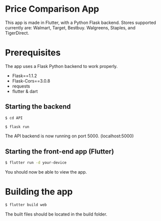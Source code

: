 

# Price Comparison App

This app is made in Flutter, with a Python Flask backend. Stores supported currently are: Walmart, Target, Bestbuy. Walgreens, Staples, and TigerDirect.

# Prerequisites
The app uses a Flask Python backend to work properly.
* Flask==1.1.2
* Flask-Cors==3.0.8
* requests
* flutter & dart

## Starting the backend

```sh
$ cd API

$ flask run
```

The API backend is now running on port 5000. (localhost:5000)


## Starting the front-end app (Flutter)

```sh
$ flutter run -d your-device
```
You should now be able to view the app.

# Building the app

```sh
$ flutter build web
```

The built files should be located in the build folder.